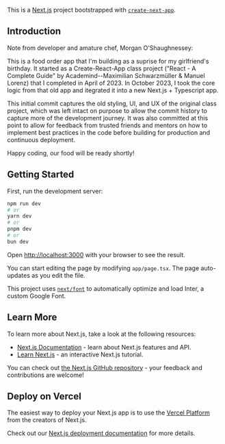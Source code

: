 This is a [Next.js](https://nextjs.org/) project bootstrapped with [`create-next-app`](https://github.com/vercel/next.js/tree/canary/packages/create-next-app).

## Introduction

Note from developer and amature chef, Morgan O'Shaughnessey:

This is a food order app that I'm building as a suprise for my girlfriend's birthday. It started as a Create-React-App class project ("React - A Complete Guide" by Academind--Maximilian Schwarzmüller & Manuel Lorenz) that I completed in April of 2023. In October 2023, I took the core logic from that old app and itegrated it into a new Next.js + Typescript app.

This initial commit captures the old styling, UI, and UX of the original class project, which was left intact on purpose to allow the commit history to capture more of the development journey. It was also committed at this point to allow for feedback from trusted friends and mentors on how to implement best practices in the code before building for production and continuous deployment.

Happy coding, our food will be ready shortly!

## Getting Started

First, run the development server:

```bash
npm run dev
# or
yarn dev
# or
pnpm dev
# or
bun dev
```

Open [http://localhost:3000](http://localhost:3000) with your browser to see the result.

You can start editing the page by modifying `app/page.tsx`. The page auto-updates as you edit the file.

This project uses [`next/font`](https://nextjs.org/docs/basic-features/font-optimization) to automatically optimize and load Inter, a custom Google Font.

## Learn More

To learn more about Next.js, take a look at the following resources:

- [Next.js Documentation](https://nextjs.org/docs) - learn about Next.js features and API.
- [Learn Next.js](https://nextjs.org/learn) - an interactive Next.js tutorial.

You can check out [the Next.js GitHub repository](https://github.com/vercel/next.js/) - your feedback and contributions are welcome!

## Deploy on Vercel

The easiest way to deploy your Next.js app is to use the [Vercel Platform](https://vercel.com/new?utm_medium=default-template&filter=next.js&utm_source=create-next-app&utm_campaign=create-next-app-readme) from the creators of Next.js.

Check out our [Next.js deployment documentation](https://nextjs.org/docs/deployment) for more details.
